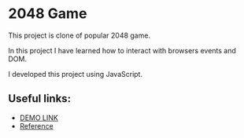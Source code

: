 # 2048 Game

This project is clone of popular 2048 game.

In this project I have learned how to interact with browsers events and DOM.

I developed this project using JavaScript.

## Useful links:
  - [DEMO LINK](https://yuran007.github.io/js_2048/)
  - [Reference](https://play2048.co/)
